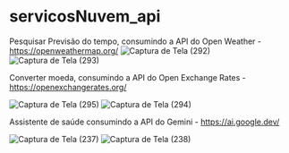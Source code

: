 # servicosNuvem_api

Pesquisar Previsão do tempo, consumindo a API do Open Weather - https://openweathermap.org/
![Captura de Tela (292)](https://github.com/TainaDr/servicosNuvem_api/assets/88323837/167b88a1-9acb-4765-83c8-870b86d6c565)
![Captura de Tela (293)](https://github.com/TainaDr/servicosNuvem_api/assets/88323837/7edc0c99-5ed7-48e2-a82c-dfe4755c301c)

Converter moeda, consumindo a API do Open Exchange Rates - https://openexchangerates.org/

![Captura de Tela (295)](https://github.com/TainaDr/servicosNuvem_api/assets/88323837/bdac862f-b2c2-4198-96df-be17ef363420)
![Captura de Tela (294)](https://github.com/TainaDr/servicosNuvem_api/assets/88323837/db91133f-a40d-4be6-8712-c5686b8ac32d)

Assistente de saúde consumindo a API do Gemini - https://ai.google.dev/

![Captura de Tela (237)](https://github.com/TainaDr/servicosNuvem_api/assets/88323837/835420ee-e574-4be5-9a34-a39e872f97c8)
![Captura de Tela (238)](https://github.com/TainaDr/servicosNuvem_api/assets/88323837/4ce0aa9c-0d5f-42e1-8977-1cefd67bf8d7)
